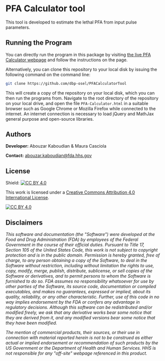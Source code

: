 # PFA Calculator tool
This tool is developed to estimate the lethal PFA from input pulse parameters.

## Running the Program
You can directly run the program in this package by visiting [the live PFA Calculator webpage](https://dbp-osel.github.io/PFACalculatorTool/) and follow the instructions on the page. 

Alternatively, you can clone this repository to your local disk by issuing the following command on the command line:
```bash
git clone https://github.com/dbp-osel/PFACalculatorTool
```

This will create a copy of the repository on your local disk, which you can then run the programs from. Navigate to the root directory of the repository on your local drive, and open the file ``PFA-Calculator.html`` in a suitable browser such as Google Chrome or Mozilla Firefox while connected to the internet. An internet connection is necessary to load jQuery and MathJax general purpose and open-source libraries.

## Authors

**Developer:**   Abouzar Kaboudian \& Maura Casciola

**Contact:**    [abouzar.kaboudian@fda.hhs.gov](mailto:abouzar.kaboudian@fda.hhs.gov)

## License
Shield: [![CC BY 4.0][cc-by-shield]][cc-by]

This work is licensed under a
[Creative Commons Attribution 4.0 International License][cc-by].

[![CC BY 4.0][cc-by-image]][cc-by]

[cc-by]: http://creativecommons.org/licenses/by/4.0/
[cc-by-image]: https://i.creativecommons.org/l/by/4.0/88x31.png
[cc-by-shield]: https://img.shields.io/badge/License-CC%20BY%204.0-lightgrey.svg

## Disclaimers
*This software and documentation (the "Software") were developed at the Food and Drug Administration (FDA) by employees of the Federal Government in the course of their official duties. Pursuant to Title 17, Section 105 of the United States Code, this work is not subject to copyright protection and is in the public domain. Permission is hereby granted, free of charge, to any person obtaining a copy of the Software, to deal in the Software without restriction, including without limitation the rights to use, copy, modify, merge, publish, distribute, sublicense, or sell copies of the Software or derivatives, and to permit persons to whom the Software is furnished to do so. FDA assumes no responsibility whatsoever for use by other parties of the Software, its source code, documentation or compiled executables, and makes no guarantees, expressed or implied, about its quality, reliability, or any other characteristic. Further, use of this code in no way implies endorsement by the FDA or confers any advantage in regulatory decisions. Although this software can be redistributed and/or modified freely, we ask that any derivative works bear some notice that they are derived from it, and any modified versions bear some notice that they have been modified.*

*The mention of commercial products, their sources, or their use in connection with material reported herein is not to be construed as either actual or implied endorsement or recommendation of such products by the US Government or the Department of Health and Human Services. HHS is not responsible for any "off-site" webpage referenced in this product.*
